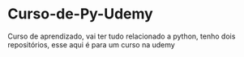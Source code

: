 # Curso-de-Py-Udemy
Curso de aprendizado, vai ter tudo relacionado a python, tenho dois repositórios, esse aqui é para um curso na udemy

